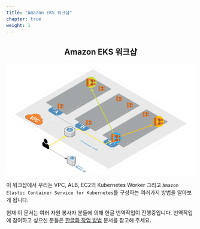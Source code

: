 ```yaml
---
title: "Amazon EKS 워크샵"
chapter: true
weight: 1
---
```


<div style="text-align: center"><h2>Amazon EKS 워크샵</h2></div>

![EKS](images/3-service-animated.gif)

이 워크샵에서 우리는 VPC, ALB, EC2의 Kubernetes Worker
그리고 `Amazon Elastic Container Service for Kubernetes`를 구성하는 여러가지 방법을 알아보게 됩니다.

현재 이 문서는 여러 자원 봉사자 분들에 의해 한글 번역작업이 진행중입니다. 번역작업에 참여하고 싶으신 분들은 [한글화 작업 방법](https://github.com/awskrug/eks-workshop/wiki/%ED%95%9C%EA%B8%80%ED%99%94-%EC%9E%91%EC%97%85-%EB%B0%A9%EB%B2%95) 문서를 참고해 주세요.